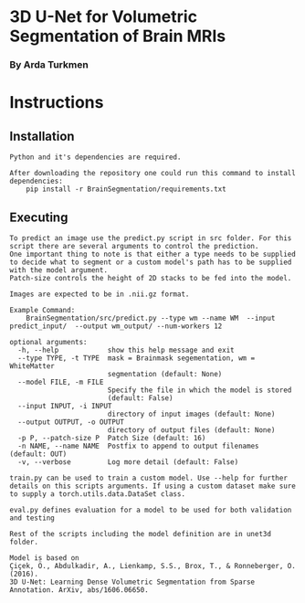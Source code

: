 #       3D U-Net for Volumetric Segmentation of Brain MRIs
###                      By Arda Turkmen

#       Instructions

##      Installation
    Python and it's dependencies are required.
    
    After downloading the repository one could run this command to install dependencies:
        pip install -r BrainSegmentation/requirements.txt 
    
##      Executing
    To predict an image use the predict.py script in src folder. For this script there are several arguments to control the prediction. 
    One important thing to note is that either a type needs to be supplied to decide what to segment or a custom model's path has to be supplied with the model argument. 
    Patch-size controls the height of 2D stacks to be fed into the model.
    
    Images are expected to be in .nii.gz format.
    
    Example Command:
        BrainSegmentation/src/predict.py --type wm --name WM  --input predict_input/  --output wm_output/ --num-workers 12

    optional arguments:
      -h, --help            show this help message and exit
      --type TYPE, -t TYPE  mask = Brainmask segementation, wm = WhiteMatter
                            segmentation (default: None)
      --model FILE, -m FILE
                            Specify the file in which the model is stored
                            (default: False)
      --input INPUT, -i INPUT
                            directory of input images (default: None)
      --output OUTPUT, -o OUTPUT
                            directory of output files (default: None)
      -p P, --patch-size P  Patch Size (default: 16)
      -n NAME, --name NAME  Postfix to append to output filenames (default: OUT)
      -v, --verbose         Log more detail (default: False)

    train.py can be used to train a custom model. Use --help for further details on this scripts arguments. If using a custom dataset make sure to supply a torch.utils.data.DataSet class.

    eval.py defines evaluation for a model to be used for both validation and testing

    Rest of the scripts including the model definition are in unet3d folder.

    Model is based on
    Çiçek, Ö., Abdulkadir, A., Lienkamp, S.S., Brox, T., & Ronneberger, O. (2016).
    3D U-Net: Learning Dense Volumetric Segmentation from Sparse Annotation. ArXiv, abs/1606.06650.
